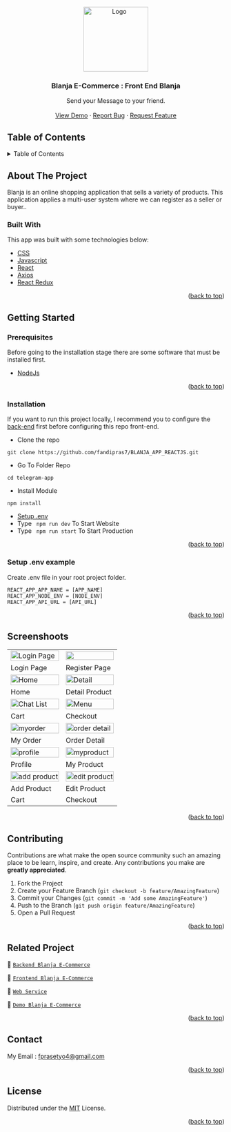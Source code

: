 <div id="top"></div>

<!-- PROJECT LOGO -->
<br />
<div align="center">
  <a href="https://github.com/fandipras7/blanjaApiV2">
    <img src="https://res.cloudinary.com/dbpfwb5ok/image/upload/v1658821500/blanja/blanja_logo_laqxvt.png" alt="Logo" width="150px">
  </a>

<h3 align="center">Blanja E-Commerce : Front End Blanja</h3>

  <p align="center">
    Send your Message to your friend.
    <br />
    <br />
    <a href="https://62df7f029f076737c0eae341--soft-dango-c0db11.netlify.app/home">View Demo</a>
    ·
    <a href="https://github.com/fandipras7/BLANJA_APP_REACTJS/issues">Report Bug</a>
    ·
    <a href="https://github.com/fandipras7/BLANJA_APP_REACTJS/issues">Request Feature</a>
  </p>
</div>

<!-- TABLE OF CONTENTS -->

## Table of Contents

<details>
  <summary>Table of Contents</summary>
  <ol>
    <li>
      <a href="#about-the-project">About The Project</a>
      <ul>
        <li><a href="#built-with">Built With</a></li>
      </ul>
    </li>
    <li>
      <a href="#getting-started">Getting Started</a>
      <ul>
        <li><a href="#prerequisites">Prerequisites</a></li>
        <li><a href="#installation">Installation</a></li>
        <li><a href="#setup-env-example">Setup .env example</a></li>
      </ul>
    </li>
    <li><a href="#screenshoots">Screenshots</a></li>
    <li><a href="#contributing">Contributing</a></li>
    <li><a href="#related-project">Related Project</a></li>
    <li><a href="#contact">Contact</a></li>
    <li><a href="#license">License</a></li>
  </ol>
</details>

<!-- ABOUT THE PROJECT -->

## About The Project


Blanja is an online shopping application that sells a variety of products. This application applies a multi-user system where we can register as a seller or buyer..

### Built With

This app was built with some technologies below:

- [CSS](https://developer.mozilla.org/en-US/docs/Web/CSS)
- [Javascript](https://www.javascript.com/)
- [React](https://vuejs.org/v2)
- [Axios](https://axios-http.com/)
- [React Redux](https://react-redux.js.org/introduction/getting-started)

<p align="right">(<a href="#top">back to top</a>)</p>

<!-- GETTING STARTED -->

## Getting Started

### Prerequisites

Before going to the installation stage there are some software that must be installed first.

- [NodeJs](https://nodejs.org/en/download/)

<p align="right">(<a href="#top">back to top</a>)</p>

### Installation

If you want to run this project locally, I recommend you to configure the [back-end](https://github.com/fandipras7/telegram_api) first before configuring this repo front-end.

- Clone the repo

```
git clone https://github.com/fandipras7/BLANJA_APP_REACTJS.git
```

- Go To Folder Repo

```
cd telegram-app
```

- Install Module

```
npm install
```

- <a href="#setup-env">Setup .env</a>
- Type ` npm run dev` To Start Website
- Type ` npm run start` To Start Production

<p align="right">(<a href="#top">back to top</a>)</p>

### Setup .env example

Create .env file in your root project folder.

```
REACT_APP_APP_NAME = [APP_NAME]
REACT_APP_NODE_ENV = [NODE_ENV]
REACT_APP_API_URL = [API_URL]
```

<p align="right">(<a href="#top">back to top</a>)</p>

## Screenshoots

<p align="center" display=flex>
   
<table>
 
  <tr>
    <td><image src="https://res.cloudinary.com/dbpfwb5ok/image/upload/v1659145281/portofolio/blanja/Login_hban4h.png" alt="Login Page" width=100%></td>
    <td><image src="https://res.cloudinary.com/dbpfwb5ok/image/upload/v1659145291/portofolio/blanja/Register_jmj451.png" width=100%/></td>
  </tr>
   <tr>
    <td>Login Page</td>
    <td>Register Page</td>
  </tr>
  <tr>
    <td><image src="https://res.cloudinary.com/dbpfwb5ok/image/upload/v1659340379/portofolio/blanja/Home_ukrfln.png" alt="Home" width=100%></td>
    <td><image src="https://res.cloudinary.com/dbpfwb5ok/image/upload/v1659340373/portofolio/blanja/detailProduct_sxhljn.png" alt="Detail" width=100%/></td>
  </tr>
  <tr>
    <td>Home</td>
    <td>Detail Product</td>
  </tr>
  <tr>
    <td><image src="https://res.cloudinary.com/dbpfwb5ok/image/upload/v1659341139/portofolio/blanja/bag_dfni5k.png" alt="Chat List" width=100%></td>
    <td><image src="https://res.cloudinary.com/dbpfwb5ok/image/upload/v1659341728/portofolio/blanja/Checkout_mhogzl.png" alt="Menu" width=100%/></td>
  </tr>
  <tr>
    <td>Cart</td>
    <td>Checkout</td>
  </tr>
  <tr>
    <td><image src="https://res.cloudinary.com/dbpfwb5ok/image/upload/v1659340958/portofolio/blanja/transaction_xroes4.png" alt="myorder" width=100%></td>
    <td><image src="https://res.cloudinary.com/dbpfwb5ok/image/upload/v1659340372/portofolio/blanja/Detail_Order_qdbham.png" alt="order detail" width=100%/></td>
  </tr>
  <tr>
    <td>My Order</td>
    <td>Order Detail</td>
  </tr>
  <tr>
    <td><image src="https://res.cloudinary.com/dbpfwb5ok/image/upload/v1659290493/portofolio/blanja/profile_aspuwz.png" alt="profile" width=100%></td>
    <td><image src="https://res.cloudinary.com/dbpfwb5ok/image/upload/v1659347245/portofolio/blanja/myProduct_avhe3s.png" alt="myproduct" width=100%/></td>
  </tr>
  <tr>
    <td>Profile</td>
    <td>My Product</td>
  </tr>
  <tr>
    <td><image src="https://res.cloudinary.com/dbpfwb5ok/image/upload/v1659290491/portofolio/blanja/addProduct_fbpiyj.png" alt="add product" width=100%></td>
    <td><image src="https://res.cloudinary.com/dbpfwb5ok/image/upload/v1659290493/portofolio/blanja/editProduct_uuoui8.png" alt="edit product" width=100%/></td>
  </tr>
  <tr>
    <td>Add Product</td>
    <td>Edit Product</td>
  </tr>
  <tr>
    <td>Cart</td>
    <td>Checkout</td>
  </tr>

</table>
      
</p>
<p align="right">(<a href="#top">back to top</a>)</p>

## Contributing

Contributions are what make the open source community such an amazing place to be learn, inspire, and create. Any contributions you make are **greatly appreciated**.

1. Fork the Project
2. Create your Feature Branch (`git checkout -b feature/AmazingFeature`)
3. Commit your Changes (`git commit -m 'Add some AmazingFeature'`)
4. Push to the Branch (`git push origin feature/AmazingFeature`)
5. Open a Pull Request

<p align="right">(<a href="#top">back to top</a>)</p>

## Related Project

:rocket: [`Backend Blanja E-Commerce`](https://github.com/fandipras7/blanjaApiV2)

:rocket: [`Frontend Blanja E-Commerce`](https://github.com/fandipras7/BLANJA_APP_REACTJS)

:rocket: [`Web Service`](https://tokoku2.herokuapp.com/)

:rocket: [`Demo Blanja E-Commerce`](https://62df7f029f076737c0eae341--soft-dango-c0db11.netlify.app/home)

<p align="right">(<a href="#top">back to top</a>)</p>

## Contact

My Email : fprasetyo4@gmail.com

<p align="right">(<a href="#top">back to top</a>)</p>

## License

Distributed under the [MIT](/LICENSE) License.

<p align="right">(<a href="#top">back to top</a>)</p>
